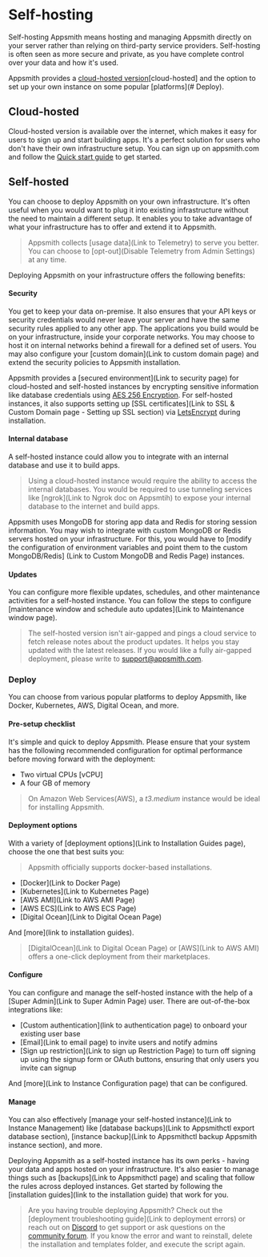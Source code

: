 # Self-hosting
Self-hosting Appsmith means hosting and managing Appsmith directly on your server rather than relying on third-party service providers. Self-hosting is often seen as more secure and private, as you have complete control over your data and how it's used.

Appsmith provides a [cloud-hosted version](https://app.appsmith.com)[cloud-hosted] and the option to set up your own instance on some popular [platforms](# Deploy).

## Cloud-hosted
Cloud-hosted version is available over the internet, which makes it easy for users to sign up and start building apps. It's a perfect solution for users who don't have their own infrastructure setup. You can sign up on appsmith.com and follow the [Quick start guide](start-building) to get started.

## Self-hosted
You can choose to deploy Appsmith on your own infrastructure. It's often useful when you would want to plug it into existing infrastructure without the need to maintain a different setup. It enables you to take advantage of what your infrastructure has to offer and extend it to Appsmith. 

 > Appsmith collects [usage data](Link to Telemetry) to serve you better. You can choose to [opt-out](Disable Telemetry from Admin Settings) at any time.

Deploying Appsmith on your infrastructure offers the following benefits:

#### Security
You get to keep your data on-premise. It also ensures that your API keys or security credentials would never leave your server and have the same security rules applied to any other app. The applications you build would be on your infrastructure, inside your corporate networks. You may choose to host it on internal networks behind a firewall for a defined set of users. You may also configure your [custom domain](Link to custom domain page) and extend the security policies to Appsmith installation.

Appsmith provides a [secured environment](Link to security page) for cloud-hosted and self-hosted instances by encrypting sensitive information like database credentials using [AES 256 Encryption](https://en.wikipedia.org/wiki/Advanced_Encryption_Standard). For self-hosted instances, it also supports setting up [SSL certificates](Link to SSL & Custom Domain page - Setting up SSL section) via [LetsEncrypt](https://letsencrypt.org/) during installation.

#### Internal database
A self-hosted instance could allow you to integrate with an internal database and use it to build apps.

> Using a cloud-hosted instance would require the ability to access the internal databases. You would be required to use tunneling services like [ngrok](Link to Ngrok doc on Appsmtih) to expose your internal database to the internet and build apps.

Appsmith uses MongoDB for storing app data and Redis for storing session information. You may wish to integrate with custom MongoDB or Redis servers hosted on your infrastructure. For this, you would have to [modify the configuration of environment variables and point them to the custom MongoDB/Redis] (Link to Custom MongoDB and Redis Page) instances.

#### Updates
You can configure more flexible updates, schedules, and other maintenance activities for a self-hosted instance. You can follow the steps to configure [maintenance window and schedule auto updates](Link to Maintenance window page).

 > The self-hosted version isn't air-gapped and pings a cloud service to fetch release notes about the product updates. It helps you stay updated with the latest releases. If you would like a fully air-gapped deployment, please write to support@appsmith.com.

### Deploy
You can choose from various popular platforms to deploy Appsmith, like Docker, Kubernetes, AWS, Digital Ocean, and more.

#### Pre-setup checklist
It's simple and quick to deploy Appsmith. Please ensure that your system has the following recommended configuration for optimal performance before moving forward with the deployment:

* Two virtual CPUs [vCPU]
* A four GB of memory 

> On Amazon Web Services(AWS), a *t3.medium* instance would be ideal for installing Appsmith.

#### Deployment options
With a variety of [deployment options](Link to Installation Guides page), choose the one that best suits you:

> Appsmith officially supports docker-based installations.

* [Docker](Link to Docker Page)
* [Kubernetes](Link to Kubernetes Page)
* [AWS AMI](Link to AWS AMI Page)
* [AWS ECS](Link to AWS ECS Page) 
* [Digital Ocean](Link to Digital Ocean Page)

And [more](link to installation guides).

>  [DigitalOcean](Link to Digital Ocean Page) or [AWS](Link to AWS AMI) offers a one-click deployment from their marketplaces. 

#### Configure

You can configure and manage the self-hosted instance with the help of a [Super Admin](Link to Super Admin Page) user. There are out-of-the-box integrations like:

* [Custom authentication](link to authentication page) to onboard your existing user base
* [Email](Link to email page) to invite users and notify admins 
* [Sign up restriction](Link to sign up Restriction Page)  to turn off signing up using the signup form or OAuth buttons, ensuring that only users you invite can signup

And [more](Link to Instance Configuration page) that can be configured. 

#### Manage
You can also effectively [manage your self-hosted instance](Link to Instance Management) like [database backups](Link to Appsmithctl export database section), [instance backup](Link to Appsmithctl backup Appsmith instance section), and more.

Deploying Appsmith as a self-hosted instance has its own perks - having your data and apps hosted on your infrastructure. It's also easier to manage things such as [backups](Link to Appsmithctl page) and scaling that follow the rules across deployed instances. Get started by following the [installation guides](link to the installation guide) that work for you.

> Are you having trouble deploying Appsmith? Check out the [deployment troubleshooting guide](Link to deployment errors) or reach out on [Discord](https://discord.com/invite/rBTTVJp) to get support or ask questions on the [community forum](https://community.appsmith.com/). If you know the error and want to reinstall, delete the installation and templates folder, and execute the script again.
